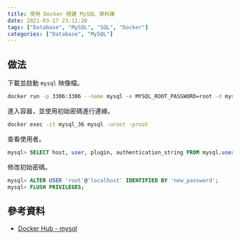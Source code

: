 ```yaml
---
title: 使用 Docker 搭建 MySQL 資料庫
date: 2021-03-17 23:11:26
tags: ["Database", "MySQL", "SQL", "Docker"]
categories: ["Database", "MySQL"]
---
```


## 做法

下載並啟動 `mysql` 映像檔。

```bash
docker run -p 3306:3306 --name mysql -e MYSQL_ROOT_PASSWORD=root -d mysql:latest
```

進入容器，並使用初始密碼進行連線。

```bash
docker exec -it mysql_36 mysql -uroot -proot
```

查看使用者。

```sql
mysql> SELECT host, user, plugin, authentication_string FROM mysql.user;
```

修改初始密碼。

```sql
mysql> ALTER USER 'root'@'localhost' IDENTIFIED BY 'new_password';
mysql> FLUSH PRIVILEGES;
```

## 參考資料

- [Docker Hub - mysql](https://hub.docker.com/_/mysql)
